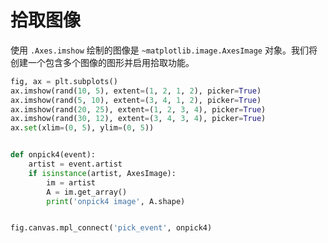 # 拾取图像

使用 `.Axes.imshow` 绘制的图像是 `~matplotlib.image.AxesImage` 对象。我们将创建一个包含多个图像的图形并启用拾取功能。

```python
fig, ax = plt.subplots()
ax.imshow(rand(10, 5), extent=(1, 2, 1, 2), picker=True)
ax.imshow(rand(5, 10), extent=(3, 4, 1, 2), picker=True)
ax.imshow(rand(20, 25), extent=(1, 2, 3, 4), picker=True)
ax.imshow(rand(30, 12), extent=(3, 4, 3, 4), picker=True)
ax.set(xlim=(0, 5), ylim=(0, 5))


def onpick4(event):
    artist = event.artist
    if isinstance(artist, AxesImage):
        im = artist
        A = im.get_array()
        print('onpick4 image', A.shape)


fig.canvas.mpl_connect('pick_event', onpick4)
```
